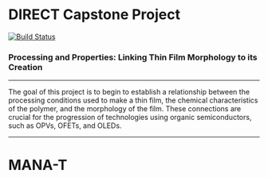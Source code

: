 # DIRECT Capstone Project
[![Build Status](https://travis-ci.org/wfqethan/Capstone.svg?branch=master)](https://travis-ci.org/wfqethan/Capstone)
### Processing and Properties: Linking Thin Film Morphology to its Creation

***

The goal of this project is to begin to establish a relationship between the processing conditions used to make a thin film, the chemical characteristics of the polymer, and the morphology of the film. These connections are crucial for the progression of technologies using organic semiconductors, such as OPVs, OFETs, and OLEDs.

***

# MANA-T

